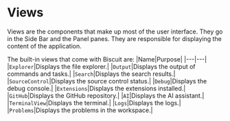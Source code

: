 # Views

Views are the components that make up most of the user interface. They go in the Side Bar and the Panel panes. They are responsible for displaying the content of the application.

The built-in views that come with Biscuit are:
|Name|Purpose|
|---|---|
|`Explorer`|Displays the file explorer.|
|`Output`|Displays the output of commands and tasks.|
|`Search`|Displays the search results.|
|`SourceControl`|Displays the source control status.|
|`Debug`|Displays the debug console.|
|`Extensions`|Displays the extensions installed.|
|`GitHub`|Displays the GitHub repository.|
|`AI`|Displays the AI assistant.|
|`TerminalView`|Displays the terminal.|
|`Logs`|Displays the logs.|
|`Problems`|Displays the problems in the workspace.|

